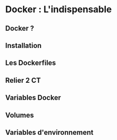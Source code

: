 # Docker : L'indispensable 
 
## Docker ? 
 
## Installation 
 
## Les Dockerfiles 
 
## Relier 2 CT 
 
## Variables Docker 
 
## Volumes 
 
## Variables d'environnement 
